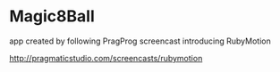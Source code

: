 Magic8Ball
==========

app created by following PragProg screencast introducing RubyMotion


http://pragmaticstudio.com/screencasts/rubymotion
